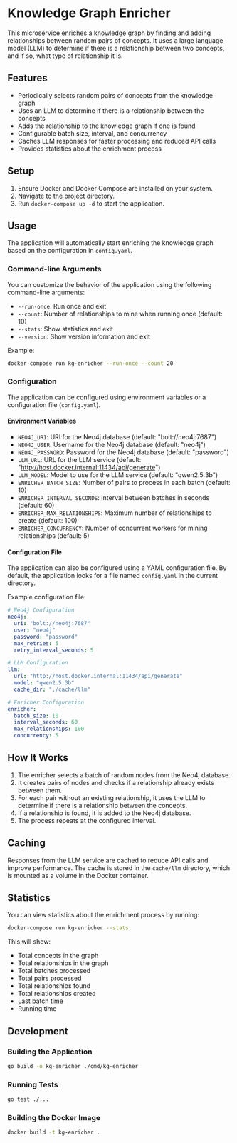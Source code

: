 # Knowledge Graph Enricher

This microservice enriches a knowledge graph by finding and adding relationships between random pairs of concepts. It uses a large language model (LLM) to determine if there is a relationship between two concepts, and if so, what type of relationship it is.

## Features

- Periodically selects random pairs of concepts from the knowledge graph
- Uses an LLM to determine if there is a relationship between the concepts
- Adds the relationship to the knowledge graph if one is found
- Configurable batch size, interval, and concurrency
- Caches LLM responses for faster processing and reduced API calls
- Provides statistics about the enrichment process

## Setup

1. Ensure Docker and Docker Compose are installed on your system.
2. Navigate to the project directory.
3. Run `docker-compose up -d` to start the application.

## Usage

The application will automatically start enriching the knowledge graph based on the configuration in `config.yaml`.

### Command-line Arguments

You can customize the behavior of the application using the following command-line arguments:

- `--run-once`: Run once and exit
- `--count`: Number of relationships to mine when running once (default: 10)
- `--stats`: Show statistics and exit
- `--version`: Show version information and exit

Example:
```bash
docker-compose run kg-enricher --run-once --count 20
```

### Configuration

The application can be configured using environment variables or a configuration file (`config.yaml`).

#### Environment Variables

- `NEO4J_URI`: URI for the Neo4j database (default: "bolt://neo4j:7687")
- `NEO4J_USER`: Username for the Neo4j database (default: "neo4j")
- `NEO4J_PASSWORD`: Password for the Neo4j database (default: "password")
- `LLM_URL`: URL for the LLM service (default: "http://host.docker.internal:11434/api/generate")
- `LLM_MODEL`: Model to use for the LLM service (default: "qwen2.5:3b")
- `ENRICHER_BATCH_SIZE`: Number of pairs to process in each batch (default: 10)
- `ENRICHER_INTERVAL_SECONDS`: Interval between batches in seconds (default: 60)
- `ENRICHER_MAX_RELATIONSHIPS`: Maximum number of relationships to create (default: 100)
- `ENRICHER_CONCURRENCY`: Number of concurrent workers for mining relationships (default: 5)

#### Configuration File

The application can also be configured using a YAML configuration file. By default, the application looks for a file named `config.yaml` in the current directory.

Example configuration file:

```yaml
# Neo4j Configuration
neo4j:
  uri: "bolt://neo4j:7687"
  user: "neo4j"
  password: "password"
  max_retries: 5
  retry_interval_seconds: 5

# LLM Configuration
llm:
  url: "http://host.docker.internal:11434/api/generate"
  model: "qwen2.5:3b"
  cache_dir: "./cache/llm"

# Enricher Configuration
enricher:
  batch_size: 10
  interval_seconds: 60
  max_relationships: 100
  concurrency: 5
```

## How It Works

1. The enricher selects a batch of random nodes from the Neo4j database.
2. It creates pairs of nodes and checks if a relationship already exists between them.
3. For each pair without an existing relationship, it uses the LLM to determine if there is a relationship between the concepts.
4. If a relationship is found, it is added to the Neo4j database.
5. The process repeats at the configured interval.

## Caching

Responses from the LLM service are cached to reduce API calls and improve performance. The cache is stored in the `cache/llm` directory, which is mounted as a volume in the Docker container.

## Statistics

You can view statistics about the enrichment process by running:

```bash
docker-compose run kg-enricher --stats
```

This will show:
- Total concepts in the graph
- Total relationships in the graph
- Total batches processed
- Total pairs processed
- Total relationships found
- Total relationships created
- Last batch time
- Running time

## Development

### Building the Application

```bash
go build -o kg-enricher ./cmd/kg-enricher
```

### Running Tests

```bash
go test ./...
```

### Building the Docker Image

```bash
docker build -t kg-enricher .
``` 